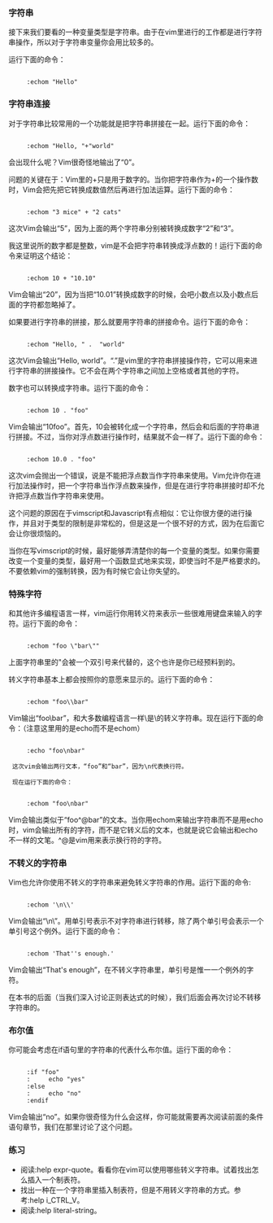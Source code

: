 ### 字符串

接下来我们要看的一种变量类型是字符串。由于在vim里进行的工作都是进行字符串操作，所以对于字符串变量你会用比较多的。
     
运行下面的命令：
<pre><code>
     :echom "Hello"
</code></pre>
     
### 字符串连接

对于字符串比较常用的一个功能就是把字符串拼接在一起。运行下面的命令：
<pre><code>
     :echom "Hello, "+"world"
</code></pre>

会出现什么呢？Vim很奇怪地输出了“0”。
     
问题的关键在于：Vim里的+只是用于数字的。当你把字符串作为+的一个操作数时，Vim会把先把它转换成数值然后再进行加法运算。运行下面的命令：
<pre><code>
     :echom "3 mice" + "2 cats"
</code></pre>

这次Vim会输出“5”，因为上面的两个字符串分别被转换成数字“2”和“3”。

我这里说所的数字都是整数，vim是不会把字符串转换成浮点数的！运行下面的命令来证明这个结论：
<pre><code>
     :echom 10 + "10.10"
</code></pre>

Vim会输出“20”，因为当把“10.01”转换成数字的时候，会吧小数点以及小数点后面的字符都忽略掉了。

如果要进行字符串的拼接，那么就要用字符串的拼接命令。运行下面的命令：
<pre><code>
     :echom "Hello, " .  "world"
</code></pre>

这次Vim会输出“Hello, world”。“.”是vim里的字符串拼接操作符，它可以用来进行字符串的拼接操作。它不会在两个字符串之间加上空格或者其他的字符。

数字也可以转换成字符串。运行下面的命令：
<pre><code>
     :echom 10 . "foo"
</code></pre>

Vim会输出“10foo”。首先，10会被转化成一个字符串，然后会和后面的字符串进行拼接。不过，当你对浮点数进行操作时，结果就不会一样了。运行下面的命令：
<pre><code>
     :echom 10.0 . "foo"
</code></pre>

这次vim会抛出一个错误，说是不能把浮点数当作字符串来使用。Vim允许你在进行加法操作时，把一个字符串当作浮点数来操作，但是在进行字符串拼接时却不允许把浮点数当作字符串来使用。

这个问题的原因在于vimscript和Javascript有点相似：它让你很方便的进行操作，并且对于类型的限制是非常松的，但是这是一个很不好的方式，因为在后面它会让你很烦恼的。

当你在写vimscript的时候，最好能够弄清楚你的每一个变量的类型。如果你需要改变一个变量的类型，最好用一个函数显式地来实现，即使当时不是严格要求的。不要依赖vim的强制转换，因为有时候它会让你失望的。

### 特殊字符

和其他许多编程语言一样，vim运行你用转义符来表示一些很难用键盘来输入的字符。运行下面的命令：
<pre><code>
     :echom "foo \"bar\""
</code></pre>

上面字符串里的\"会被一个双引号来代替的，这个也许是你已经预料到的。

转义字符串基本上都会按照你的意愿来显示的。运行下面的命令：
<pre><code>
     :echom "foo\\bar"
</code></pre>

Vim输出“foo\bar”，和大多数编程语言一样\\是\的转义字符串。现在运行下面的命令：（注意这里用的是echo而不是echom）
<pre><code>
     :echo "foo\nbar"
</code></pre>

     这次vim会输出两行文本，“foo”和“bar”，因为\n代表换行符。

     现在运行下面的命令：
<pre><code>
     :echom "foo\nbar"
</code></pre>

Vim会输出类似于“foo^@bar”的文本。当你用echom来输出字符串而不是用echo时，vim会输出所有的字符，而不是它转义后的文本，也就是说它会输出和echo不一样的文笔。^@是vim用来表示换行符的字符。

### 不转义的字符串

Vim也允许你使用不转义的字符串来避免转义字符串的作用。运行下面的命令:
<pre><code>
     :echom '\n\\'
</code></pre>

Vim会输出“\n\\”。用单引号表示不对字符串进行转移，除了两个单引号会表示一个单引号这个例外。运行下面的命令：
<pre><code>
     :echom 'That''s enough.'
</code></pre>

Vim会输出“That's enough”，在不转义字符串里，单引号是惟一一个例外的字符。

在本书的后面（当我们深入讨论正则表达式的时候），我们后面会再次讨论不转移字符串的。

### 布尔值

你可能会考虑在if语句里的字符串的代表什么布尔值。运行下面的命令：
<pre><code>
     :if "foo"
     :     echo "yes"
     :else
     :     echo "no"
     :endif
</code></pre>

Vim会输出“no”。如果你很奇怪为什么会这样，你可能就需要再次阅读前面的条件语句章节，我们在那里讨论了这个问题。

### 练习

- 阅读:help expr-quote。看看你在vim可以使用哪些转义字符串。试着找出怎么插入一个制表符。
- 找出一种在一个字符串里插入制表符，但是不用转义字符串的方式。参考:help i_CTRL_V。
- 阅读:help literal-string。
